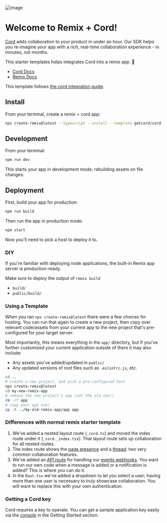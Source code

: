 ![image](https://github.com/getcord/cord-remix/assets/529333/70205e83-79b3-44cf-9f30-3d34bd4ab8c1)
# Welcome to Remix + Cord!

[Cord](https://www.cord.com) adds collaboration to your product in under an hour. Our SDK helps you re-imagine your app with a rich, real-time collaboration experience - in minutes, not months.

This starter templates helps integrates Cord into a remix app. 💽
- [Cord Docs](https://docs.cord.com)
- [Remix Docs](https://remix.run/docs)

This template follows [the cord integration guide](https://docs.cord.com/get-started/integration-guide).

## Install
From your terminal, create a remix + cord app:
```sh
npx create-remix@latest --typescript --install --template getcord/cord-remix
```
## Development

From your terminal:

```sh
npm run dev
```

This starts your app in development mode, rebuilding assets on file changes.

## Deployment

First, build your app for production:

```sh
npm run build
```

Then run the app in production mode:

```sh
npm start
```

Now you'll need to pick a host to deploy it to.

### DIY

If you're familiar with deploying node applications, the built-in Remix app server is production-ready.

Make sure to deploy the output of `remix build`

- `build/`
- `public/build/`

### Using a Template

When you ran `npx create-remix@latest` there were a few choices for hosting. You can run that again to create a new project, then copy over relevant code/assets from your current app to the new project that's pre-configured for your target server.

Most importantly, this means everything in the `app/` directory, but if you've further customized your current application outside of there it may also include:

- Any assets you've added/updated in `public/`
- Any updated versions of root files such as `.eslintrc.js`, etc.

```sh
cd ..
# create a new project, and pick a pre-configured host
npx create-remix@latest
cd my-new-remix-app
# remove the new project's app (not the old one!)
rm -rf app
# copy your app over
cp -R ../my-old-remix-app/app app
```


### Differences with normal remix starter template

1. We've added a nested layout route (`_cord.ts`) and moved the index route under it (`_cord._index.tsx`): That layout route sets up collaboration for all nested routes.
2. The index route shows the [page presence](https://docs.cord.com/components/cord-page-presence) and a [thread](https://docs.cord.com/components/cord-thread): two very common collaboration features.
3. We've added an [API route](https://remix.run/docs/en/1.19.3/guides/api-routes#api-routes) for handling our [events webhooks](https://docs.cord.com/reference/events-webhook). You want to run our own code when a message is added or a notification is added? This is where you can do it.
4. In the `Root.tsx` we've added a dropdown to let you select a user; having more than one user is necessary to truly showcase collaboration. You will want to replace this with your own authentication.

### Getting a Cord key
Cord requires a key to operate.
You can get a sample application key easily via the [console](https://console.cord.com) in the Getting Started section.
